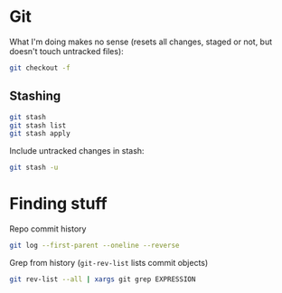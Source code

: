 # Git

What I'm doing makes no sense (resets all changes, staged or not, but doesn't touch untracked files):

```bash
git checkout -f
```

## Stashing

```bash
git stash
git stash list
git stash apply
```

Include untracked changes in stash:

```bash
git stash -u
```

# Finding stuff

Repo commit history

```bash
git log --first-parent --oneline --reverse
```

Grep from history (`git-rev-list` lists commit objects)

```bash
git rev-list --all | xargs git grep EXPRESSION
```